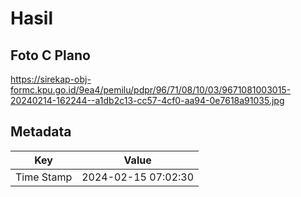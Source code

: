 # Hasil

## Foto C Plano

https://sirekap-obj-formc.kpu.go.id/9ea4/pemilu/pdpr/96/71/08/10/03/9671081003015-20240214-162244--a1db2c13-cc57-4cf0-aa94-0e7618a91035.jpg


## Metadata

| Key        | Value               |
| ---------- | ------------------- |
| Time Stamp | 2024-02-15 07:02:30 |



